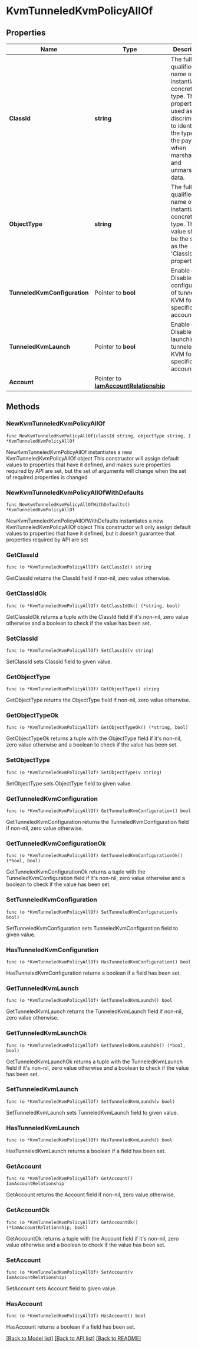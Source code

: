 # KvmTunneledKvmPolicyAllOf

## Properties

Name | Type | Description | Notes
------------ | ------------- | ------------- | -------------
**ClassId** | **string** | The fully-qualified name of the instantiated, concrete type. This property is used as a discriminator to identify the type of the payload when marshaling and unmarshaling data. | [default to "kvm.TunneledKvmPolicy"]
**ObjectType** | **string** | The fully-qualified name of the instantiated, concrete type. The value should be the same as the &#39;ClassId&#39; property. | [default to "kvm.TunneledKvmPolicy"]
**TunneledKvmConfiguration** | Pointer to **bool** | Enable or Disable configuration of tunneled KVM for a specific account. | [optional] [default to false]
**TunneledKvmLaunch** | Pointer to **bool** | Enable or Disable launching tunneled KVM for a specific account. | [optional] [default to false]
**Account** | Pointer to [**IamAccountRelationship**](iam.Account.Relationship.md) |  | [optional] 

## Methods

### NewKvmTunneledKvmPolicyAllOf

`func NewKvmTunneledKvmPolicyAllOf(classId string, objectType string, ) *KvmTunneledKvmPolicyAllOf`

NewKvmTunneledKvmPolicyAllOf instantiates a new KvmTunneledKvmPolicyAllOf object
This constructor will assign default values to properties that have it defined,
and makes sure properties required by API are set, but the set of arguments
will change when the set of required properties is changed

### NewKvmTunneledKvmPolicyAllOfWithDefaults

`func NewKvmTunneledKvmPolicyAllOfWithDefaults() *KvmTunneledKvmPolicyAllOf`

NewKvmTunneledKvmPolicyAllOfWithDefaults instantiates a new KvmTunneledKvmPolicyAllOf object
This constructor will only assign default values to properties that have it defined,
but it doesn't guarantee that properties required by API are set

### GetClassId

`func (o *KvmTunneledKvmPolicyAllOf) GetClassId() string`

GetClassId returns the ClassId field if non-nil, zero value otherwise.

### GetClassIdOk

`func (o *KvmTunneledKvmPolicyAllOf) GetClassIdOk() (*string, bool)`

GetClassIdOk returns a tuple with the ClassId field if it's non-nil, zero value otherwise
and a boolean to check if the value has been set.

### SetClassId

`func (o *KvmTunneledKvmPolicyAllOf) SetClassId(v string)`

SetClassId sets ClassId field to given value.


### GetObjectType

`func (o *KvmTunneledKvmPolicyAllOf) GetObjectType() string`

GetObjectType returns the ObjectType field if non-nil, zero value otherwise.

### GetObjectTypeOk

`func (o *KvmTunneledKvmPolicyAllOf) GetObjectTypeOk() (*string, bool)`

GetObjectTypeOk returns a tuple with the ObjectType field if it's non-nil, zero value otherwise
and a boolean to check if the value has been set.

### SetObjectType

`func (o *KvmTunneledKvmPolicyAllOf) SetObjectType(v string)`

SetObjectType sets ObjectType field to given value.


### GetTunneledKvmConfiguration

`func (o *KvmTunneledKvmPolicyAllOf) GetTunneledKvmConfiguration() bool`

GetTunneledKvmConfiguration returns the TunneledKvmConfiguration field if non-nil, zero value otherwise.

### GetTunneledKvmConfigurationOk

`func (o *KvmTunneledKvmPolicyAllOf) GetTunneledKvmConfigurationOk() (*bool, bool)`

GetTunneledKvmConfigurationOk returns a tuple with the TunneledKvmConfiguration field if it's non-nil, zero value otherwise
and a boolean to check if the value has been set.

### SetTunneledKvmConfiguration

`func (o *KvmTunneledKvmPolicyAllOf) SetTunneledKvmConfiguration(v bool)`

SetTunneledKvmConfiguration sets TunneledKvmConfiguration field to given value.

### HasTunneledKvmConfiguration

`func (o *KvmTunneledKvmPolicyAllOf) HasTunneledKvmConfiguration() bool`

HasTunneledKvmConfiguration returns a boolean if a field has been set.

### GetTunneledKvmLaunch

`func (o *KvmTunneledKvmPolicyAllOf) GetTunneledKvmLaunch() bool`

GetTunneledKvmLaunch returns the TunneledKvmLaunch field if non-nil, zero value otherwise.

### GetTunneledKvmLaunchOk

`func (o *KvmTunneledKvmPolicyAllOf) GetTunneledKvmLaunchOk() (*bool, bool)`

GetTunneledKvmLaunchOk returns a tuple with the TunneledKvmLaunch field if it's non-nil, zero value otherwise
and a boolean to check if the value has been set.

### SetTunneledKvmLaunch

`func (o *KvmTunneledKvmPolicyAllOf) SetTunneledKvmLaunch(v bool)`

SetTunneledKvmLaunch sets TunneledKvmLaunch field to given value.

### HasTunneledKvmLaunch

`func (o *KvmTunneledKvmPolicyAllOf) HasTunneledKvmLaunch() bool`

HasTunneledKvmLaunch returns a boolean if a field has been set.

### GetAccount

`func (o *KvmTunneledKvmPolicyAllOf) GetAccount() IamAccountRelationship`

GetAccount returns the Account field if non-nil, zero value otherwise.

### GetAccountOk

`func (o *KvmTunneledKvmPolicyAllOf) GetAccountOk() (*IamAccountRelationship, bool)`

GetAccountOk returns a tuple with the Account field if it's non-nil, zero value otherwise
and a boolean to check if the value has been set.

### SetAccount

`func (o *KvmTunneledKvmPolicyAllOf) SetAccount(v IamAccountRelationship)`

SetAccount sets Account field to given value.

### HasAccount

`func (o *KvmTunneledKvmPolicyAllOf) HasAccount() bool`

HasAccount returns a boolean if a field has been set.


[[Back to Model list]](../README.md#documentation-for-models) [[Back to API list]](../README.md#documentation-for-api-endpoints) [[Back to README]](../README.md)


